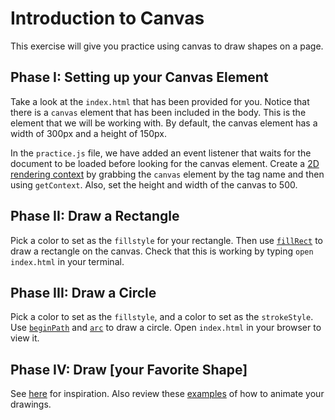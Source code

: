 # Introduction to Canvas

This exercise will give you practice using canvas to draw
shapes on a page.

## Phase I: Setting up your Canvas Element

Take a look at the `index.html` that has been provided for you. Notice
that there is a `canvas` element that has been included in the body.
This is the element that we will be working with. By default, the canvas
element has a width of 300px and a height of 150px.

In the `practice.js` file, we have added an event listener that waits
for the document to be loaded before looking for the canvas element.
Create a [2D rendering context][CanvasRenderingContext2D] by grabbing
the `canvas` element by the tag name and then using `getContext`. Also,
set the height and width of the canvas to 500.

## Phase II: Draw a Rectangle

Pick a color to set as the `fillstyle` for your rectangle. Then use
[`fillRect`][fillRect] to draw a rectangle on the canvas. Check that
this is working by typing `open index.html` in your terminal.  

## Phase III: Draw a Circle

Pick a color to set as the `fillstyle`, and a color to set as the
`strokeStyle`. Use [`beginPath`][beginPath] and [`arc`][arc] to
draw a circle. Open `index.html` in your browser to view it.

## Phase IV: Draw [your Favorite Shape]
See [here][shapes] for inspiration. Also review
these [examples][animation] of how to animate your drawings.  


[CanvasRenderingContext2D]: https://developer.mozilla.org/en-US/docs/Web/API/CanvasRenderingContext2D
[fillRect]: https://developer.mozilla.org/en-US/docs/Web/API/CanvasRenderingContext2D/fillRect
[beginPath]: https://developer.mozilla.org/en-US/docs/Web/API/CanvasRenderingContext2D/beginPath
[arc]: https://developer.mozilla.org/en-US/docs/Web/API/CanvasRenderingContext2D/arc
[shapes]: https://developer.mozilla.org/en-US/docs/Web/API/Canvas_API/Tutorial/Drawing_shapes
[animation]: https://developer.mozilla.org/en-US/docs/Web/API/Canvas_API/Tutorial/Basic_animations

